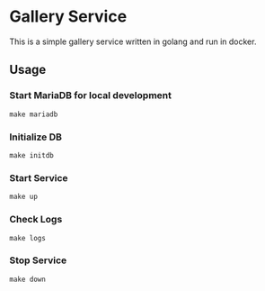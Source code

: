 # Gallery Service

This is a simple gallery service written in golang and run in docker.

## Usage

### Start MariaDB for local development

```
make mariadb
```

### Initialize DB

```
make initdb
```

### Start Service

```
make up
```

### Check Logs

```
make logs
```

### Stop Service

```
make down
```
